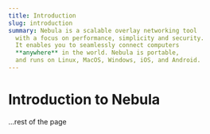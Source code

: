 ```yaml
---
title: Introduction
slug: introduction
summary: Nebula is a scalable overlay networking tool
  with a focus on performance, simplicity and security.
  It enables you to seamlessly connect computers
  **anywhere** in the world. Nebula is portable,
  and runs on Linux, MacOS, Windows, iOS, and Android.
---
```


# Introduction to Nebula

...rest of the page

